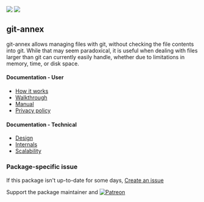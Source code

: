 [![](https://img.shields.io/chocolatey/v/git-annex?color=green&label=git-annex)](https://chocolatey.org/packages/git-annex) [![](https://img.shields.io/chocolatey/dt/git-annex)](https://chocolatey.org/packages/git-annex)

## git-annex
git-annex allows managing files with git, without checking the file contents into git. While that may seem paradoxical, it is useful when dealing with files larger than git can currently easily handle, whether due to limitations in memory, time, or disk space.

#### Documentation - User
* [How it works](https://git-annex.branchable.com/how_it_works/)
* [Walkthrough](https://git-annex.branchable.com/walkthrough/)
* [Manual](https://git-annex.branchable.com/git-annex/)
* [Privacy policy](https://git-annex.branchable.com/privacy/)

#### Documentation - Technical
* [Design](https://git-annex.branchable.com/design/)
* [Internals](https://git-annex.branchable.com/internals/)
* [Scalability](https://git-annex.branchable.com/scalability/)

### Package-specific issue
If this package isn't up-to-date for some days, [Create an issue](https://github.com/tunisiano187/Choco-packages/issues/new/choose)

Support the package maintainer and [![Patreon](https://cdn.jsdelivr.net/gh/tunisiano187/choco-packages@f986b7f5de3afc021180256752805698d4efbc38/icons/patreon.png)](https://www.patreon.com/tunisiano)
